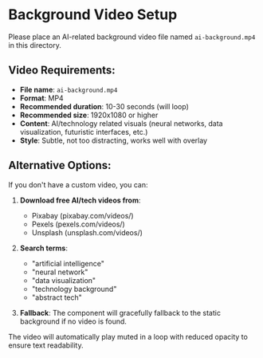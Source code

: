 # Background Video Setup

Please place an AI-related background video file named `ai-background.mp4` in this directory.

## Video Requirements:
- **File name**: `ai-background.mp4`
- **Format**: MP4
- **Recommended duration**: 10-30 seconds (will loop)
- **Recommended size**: 1920x1080 or higher
- **Content**: AI/technology related visuals (neural networks, data visualization, futuristic interfaces, etc.)
- **Style**: Subtle, not too distracting, works well with overlay

## Alternative Options:
If you don't have a custom video, you can:

1. **Download free AI/tech videos from**:
   - Pixabay (pixabay.com/videos/)
   - Pexels (pexels.com/videos/)
   - Unsplash (unsplash.com/videos/)

2. **Search terms**:
   - "artificial intelligence"
   - "neural network"
   - "data visualization"
   - "technology background"
   - "abstract tech"

3. **Fallback**: The component will gracefully fallback to the static background if no video is found.

The video will automatically play muted in a loop with reduced opacity to ensure text readability.